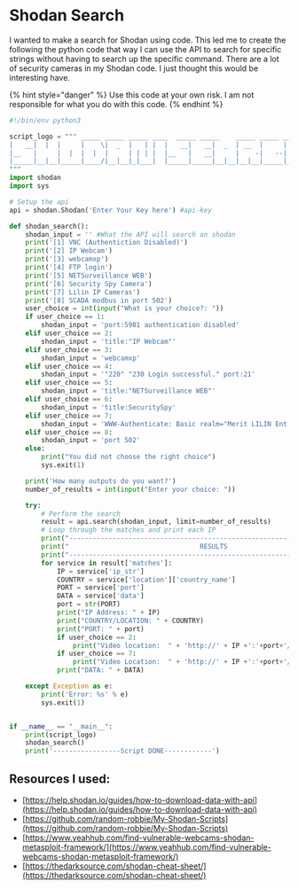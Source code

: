 # Shodan Search

I wanted to make a search for Shodan using code. This led me to create the following the python code that way I can use the API to search for specific strings without having to search up the specific command. There are a lot of security cameras in my Shodan code. I just thought this would be interesting have.

{% hint style="danger" %}
Use this code at your own risk. I am not responsible for what you do with this code.
{% endhint %}

```python
#!/bin/env python3

script_logo = """ _____ _____ _____ ____  _____ _____    _____ _____ _____ _____ _____ _____
|   __|  |  |     |    \|  _  |   | |  |   __|   __|  _  | __  |     |  |  |
|__   |     |  |  |  |  |     | | | |  |__   |   __|     |    -|   --|     |
|_____|__|__|_____|____/|__|__|_|___|  |_____|_____|__|__|__|__|_____|__|__|
"""
import shodan
import sys

# Setup the api
api = shodan.Shodan('Enter Your Key here') #api-key

def shodan_search():
    shodan_input = '' #What the API will search on shodan
    print('[1] VNC (Authentiction Disabled)')
    print('[2] IP Webcam')
    print('[3] webcamxp') 
    print('[4] FTP login')
    print('[5] NETSurveillance WEB')
    print('[6] Security Spy Camera')
    print('[7] Lilin IP Cameras')
    print('[8] SCADA modbus in port 502')
    user_choice = int(input("What is your choice?: "))
    if user_choice == 1:
        shodan_input = 'port:5901 authentication disabled'
    elif user_choice == 2:
        shodan_input = 'title:"IP Webcam"'
    elif user_choice == 3:
        shodan_input = 'webcamxp'
    elif user_choice == 4:
        shodan_input = '"220" "230 Login successful." port:21'
    elif user_choice == 5:
        shodan_input = 'title:"NETSurveillance WEB"'
    elif user_choice == 6:
        shodan_input = 'title:SecuritySpy'
    elif user_choice == 7:
        shodan_input = 'WWW-Authenticate: Basic realm="Merit LILIN Ent. Co., Ltd."'
    elif user_choice == 8:
        shodan_input = 'port 502'
    else:
        print("You did not choose the right choice")
        sys.exit(1)

    print('How many outputs do you want?')
    number_of_results = int(input("Enter your choice: "))

    try:
        # Perform the search
        result = api.search(shodan_input, limit=number_of_results)
        # Loop through the matches and print each IP
        print("----------------------------------------------------------------------")
        print("                                 RESULTS                              ")
        print("----------------------------------------------------------------------")
        for service in result['matches']:
            IP = service['ip_str']
            COUNTRY = service['location']['country_name']
            PORT = service['port']
            DATA = service['data']
            port = str(PORT)
            print("IP Address: " + IP)
            print("COUNTRY/LOCATION: " + COUNTRY)
            print("PORT: " + port)
            if user_choice == 2:
                print("Video location:  " + 'http://' + IP +':'+port+'/video')
            if user_choice == 7:
                print("Video Location:  " + 'http://' + IP +':'+port+'/lang1/index.html')
            print("DATA: " + DATA)

    except Exception as e:
        print('Error: %s' % e)
        sys.exit(1)


if __name__ == "__main__":
    print(script_logo)
    shodan_search()
    print('-----------------Script DONE------------')
```

## Resources I used:

* [https://help.shodan.io/guides/how-to-download-data-with-api](https://help.shodan.io/guides/how-to-download-data-with-api)
* [https://github.com/random-robbie/My-Shodan-Scripts](https://github.com/random-robbie/My-Shodan-Scripts)
* [https://www.yeahhub.com/find-vulnerable-webcams-shodan-metasploit-framework/](https://www.yeahhub.com/find-vulnerable-webcams-shodan-metasploit-framework/)
* [https://thedarksource.com/shodan-cheat-sheet/](https://thedarksource.com/shodan-cheat-sheet/)

